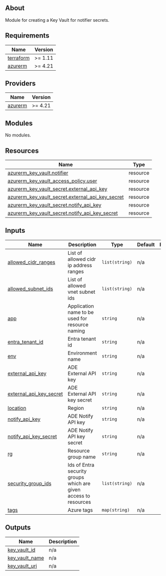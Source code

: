 <!-- BEGIN_TF_DOCS -->


## About

Module for creating a Key Vault for notifier secrets.

## Requirements

| Name | Version |
|------|---------|
| <a name="requirement_terraform"></a> [terraform](#requirement\_terraform) | >= 1.11 |
| <a name="requirement_azurerm"></a> [azurerm](#requirement\_azurerm) | >= 4.21 |

## Providers

| Name | Version |
|------|---------|
| <a name="provider_azurerm"></a> [azurerm](#provider\_azurerm) | >= 4.21 |

## Modules

No modules.

## Resources

| Name | Type |
|------|------|
| [azurerm_key_vault.notifier](https://registry.terraform.io/providers/hashicorp/azurerm/latest/docs/resources/key_vault) | resource |
| [azurerm_key_vault_access_policy.user](https://registry.terraform.io/providers/hashicorp/azurerm/latest/docs/resources/key_vault_access_policy) | resource |
| [azurerm_key_vault_secret.external_api_key](https://registry.terraform.io/providers/hashicorp/azurerm/latest/docs/resources/key_vault_secret) | resource |
| [azurerm_key_vault_secret.external_api_key_secret](https://registry.terraform.io/providers/hashicorp/azurerm/latest/docs/resources/key_vault_secret) | resource |
| [azurerm_key_vault_secret.notify_api_key](https://registry.terraform.io/providers/hashicorp/azurerm/latest/docs/resources/key_vault_secret) | resource |
| [azurerm_key_vault_secret.notify_api_key_secret](https://registry.terraform.io/providers/hashicorp/azurerm/latest/docs/resources/key_vault_secret) | resource |

## Inputs

| Name | Description | Type | Default | Required |
|------|-------------|------|---------|:--------:|
| <a name="input_allowed_cidr_ranges"></a> [allowed\_cidr\_ranges](#input\_allowed\_cidr\_ranges) | List of allowed cidr ip address ranges | `list(string)` | n/a | yes |
| <a name="input_allowed_subnet_ids"></a> [allowed\_subnet\_ids](#input\_allowed\_subnet\_ids) | List of allowed vnet subnet ids | `list(string)` | n/a | yes |
| <a name="input_app"></a> [app](#input\_app) | Application name to be used for resource naming | `string` | n/a | yes |
| <a name="input_entra_tenant_id"></a> [entra\_tenant\_id](#input\_entra\_tenant\_id) | Entra tenant id | `string` | n/a | yes |
| <a name="input_env"></a> [env](#input\_env) | Environment name | `string` | n/a | yes |
| <a name="input_external_api_key"></a> [external\_api\_key](#input\_external\_api\_key) | ADE External API key | `string` | n/a | yes |
| <a name="input_external_api_key_secret"></a> [external\_api\_key\_secret](#input\_external\_api\_key\_secret) | ADE External API key secret | `string` | n/a | yes |
| <a name="input_location"></a> [location](#input\_location) | Region | `string` | n/a | yes |
| <a name="input_notify_api_key"></a> [notify\_api\_key](#input\_notify\_api\_key) | ADE Notify API key | `string` | n/a | yes |
| <a name="input_notify_api_key_secret"></a> [notify\_api\_key\_secret](#input\_notify\_api\_key\_secret) | ADE Notify API key secret | `string` | n/a | yes |
| <a name="input_rg"></a> [rg](#input\_rg) | Resource group name | `string` | n/a | yes |
| <a name="input_security_group_ids"></a> [security\_group\_ids](#input\_security\_group\_ids) | Ids of Entra security groups which are given access to resources | `list(string)` | n/a | yes |
| <a name="input_tags"></a> [tags](#input\_tags) | Azure tags | `map(string)` | n/a | yes |

## Outputs

| Name | Description |
|------|-------------|
| <a name="output_key_vault_id"></a> [key\_vault\_id](#output\_key\_vault\_id) | n/a |
| <a name="output_key_vault_name"></a> [key\_vault\_name](#output\_key\_vault\_name) | n/a |
| <a name="output_key_vault_uri"></a> [key\_vault\_uri](#output\_key\_vault\_uri) | n/a |

<!-- END_TF_DOCS -->